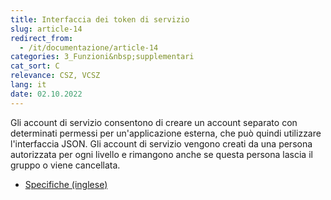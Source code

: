 ```yaml
---
title: Interfaccia dei token di servizio
slug: article-14
redirect_from:
  - /it/documentazione/article-14
categories: 3_Funzioni&nbsp;supplementari
cat_sort: C
relevance: CSZ, VCSZ
lang: it
date: 02.10.2022
---
```


Gli account di servizio consentono di creare un account separato con determinati permessi per un'applicazione esterna, che può quindi utilizzare l'interfaccia JSON. Gli account di servizio vengono creati da una persona autorizzata per ogni livello e rimangono anche se questa persona lascia il gruppo o viene cancellata.

* [Specifiche (inglese)](https://github.com/hitobito/hitobito/blob/master/doc/development/07_service_accounts.md)